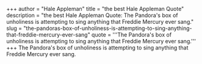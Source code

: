 +++
author = "Hale Appleman"
title = "the best Hale Appleman Quote"
description = "the best Hale Appleman Quote: The Pandora's box of unholiness is attempting to sing anything that Freddie Mercury ever sang."
slug = "the-pandoras-box-of-unholiness-is-attempting-to-sing-anything-that-freddie-mercury-ever-sang"
quote = '''The Pandora's box of unholiness is attempting to sing anything that Freddie Mercury ever sang.'''
+++
The Pandora's box of unholiness is attempting to sing anything that Freddie Mercury ever sang.
